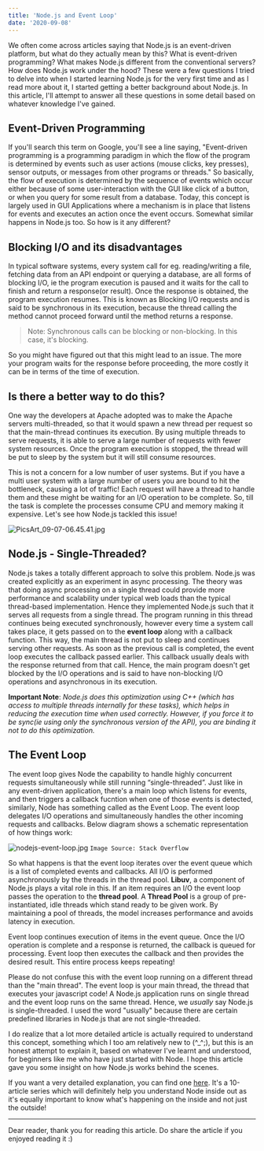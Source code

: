 ```yaml
---
title: 'Node.js and Event Loop'
date: '2020-09-08'
---
```


We often come across articles saying that Node.js is an event-driven platform, but what do they actually mean by this? What is event-driven programming? What makes Node.js different from the conventional servers? How does Node.js work under the hood? These were a few questions I tried to delve into when I started learning Node.js for the very first time and as I read more about it, I started getting a better background about Node.js. In this article, I'll attempt to answer all these questions in some detail based on whatever knowledge I've gained.  

## Event-Driven Programming

If you'll search this term on Google, you'll see a line saying, "Event-driven programming is a programming paradigm in which the flow of the program is determined by events such as user actions (mouse clicks, key presses), sensor outputs, or messages from other programs or threads." So basically, the flow of execution is determined by the sequence of events which occur either because of some user-interaction with the GUI like click of a button, or when you query for some result from a database. Today, this concept is largely used in GUI Applications where a mechanism is in place that listens for events and executes an action once the event occurs. Somewhat similar happens in Node.js too. So how is it any different?

## Blocking I/O and its disadvantages

In typical software systems, every system call for eg. reading/writing a file, fetching data from an API endpoint or querying a database, are all forms of blocking I/O, ie the program execution is paused and it waits for the call to finish and return a response(or result). Once the response is obtained, the program execution resumes. This is known as Blocking I/O requests and is said to be synchronous in its execution, because the thread calling the method cannot proceed forward until the method returns a response.


> Note:  Synchronous calls can be blocking or non-blocking. In this case, it's blocking.

So you might have figured out that this might lead to an issue. The more your program waits for the response before proceeding, the more costly it can be in terms of the time of execution. 

## Is there a better way to do this?

One way the developers at Apache adopted was to make the Apache servers multi-threaded, so that it would spawn a new thread per request so that the main-thread continues its execution. By using multiple threads to serve requests, it is able to serve a large number of requests with fewer system resources. Once the program execution is stopped, the thread will be put to sleep by the system but it will still consume resources. 

This is not a concern for a low number of user systems. But if you have a multi user system with a large number of users you are bound to hit the bottleneck, causing a lot of traffic! Each request will have a thread to handle them and these might be waiting for an I/O operation to be complete. So, till the task is complete the processes consume CPU and memory making it expensive. Let's see how Node.js tackled this issue!


![PicsArt_09-07-06.45.41.jpg](/images/3.jpg)

## Node.js - Single-Threaded?

Node.js takes a totally different approach to solve this problem. Node.js was created explicitly as an experiment in async processing. The theory was that doing async processing on a single thread could provide more performance and scalability under typical web loads than the typical thread-based implementation. Hence they implemented Node.js such that it serves all requests from a single thread. The program running in this thread continues being executed synchronously, however every time a system call takes place, it gets passed on to the **event loop** along with a callback function. This way, the main thread is not put to sleep and continues serving other requests. As soon as the previous call is completed, the event loop executes the callback passed earlier. This callback usually deals with the response returned from that call. Hence, the main program doesn't get blocked by the I/O operations and is said to have non-blocking I/O operations and asynchronous in its execution.


**Important Note**: *Node.js does this optimization using C++ (which has access to multiple threads internally for these tasks), which helps in reducing the execution time when used correctly. However, if you force it to be sync(ie using only the synchronous version of the API), you are binding it not to do this optimization.* 

## The Event Loop

The event loop gives Node the capability to handle highly concurrent requests simultaneously while still running “single-threaded”. Just like in any event-driven application, there's a main loop which listens for events, and then triggers a callback fucntion when one of those events is detected, similarly, Node has something called as the Event Loop. The event loop delegates I/O operations and simultaneously handles the other incoming requests and callbacks. Below diagram shows a schematic representation of how things work: 


![nodejs-event-loop.jpg](/images/4.jpg) 
`Image Source: Stack Overflow`
 
So what happens is that the event loop iterates over the event queue which is a list of completed events and callbacks. All I/O is performed asynchronously by the threads in the thread pool. **Libuv**, a component of Node.js plays a vital role in this. If an item requires an I/O the event loop passes the operation to the **thread pool**. 
A **Thread Pool** is a group of pre-instantiated, idle threads which stand ready to be given work. By maintaining a pool of threads, the model increases performance and avoids latency in execution. 

Event loop continues execution of items in the event queue. Once the I/O operation is complete and a response is returned, the callback is queued for processing. Event loop then executes the callback and then provides the desired result. This entire process keeps repeating!   

Please do not confuse this with the event loop running on a different thread than the "main thread". The event loop is your main thread, the thread that executes your javascript code! A Node.js application runs on single thread and the event loop runs on the same thread. Hence, we *usually* say Node.js is single-threaded. I used the word "usually" because there are certain predefined libraries in Node.js that are not single-threaded.

I do realize that a lot more detailed article is actually required to understand this concept, something which I too am relatively new to (^_^;), but this is an honest attempt to explain it, based on whatever I've learnt and understood, for beginners like me who have just started with Node. I hope this article gave you some insight on how Node.js works behind the scenes.

If you want a very detailed explanation, you can find one [here](https://dev.to/khaosdoctor/node-js-under-the-hood-1-getting-to-know-our-tools-1465). It's a 10-article series which will definitely help you understand Node inside out as it's equally important to know what's happening on the inside and not just the outside! 

***

Dear reader, thank you for reading this article. Do share the article if you enjoyed reading it :)